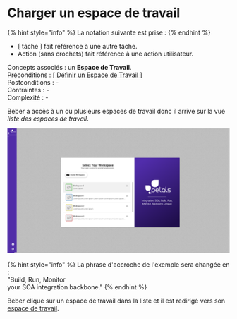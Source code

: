 # Charger un espace de travail

{% hint style="info" %}
La notation suivante est prise :
{% endhint %}

* \[ tâche \] fait référence à une autre tâche.
* Action \(sans crochets\) fait référence à une action utilisateur.

Concepts associés : un **Espace de Travail**.  
Préconditions : [\[ Définir un Espace de Travail \]](definir-un-espace-de-travail.md)  
Postconditions : -  
Contraintes : -  
Complexité : -

Beber a accès à un ou plusieurs espaces de travail donc il arrive sur la vue _liste des espaces de travail_.  

![Liste des espaces de travail](../../.gitbook/assets/bertrand-workspace-select-1.png)

{% hint style="info" %}
La phrase d'accroche de l'exemple sera changée en :  
"Build, Run, Monitor  
your SOA integration backbone."
{% endhint %}

Beber clique sur un espace de travail dans la liste et il est redirigé vers son [espace de travail](visualiser-un-espace-de-travail.md).

